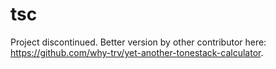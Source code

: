# tsc
Project discontinued. Better version by other contributor here: https://github.com/why-trv/yet-another-tonestack-calculator.
